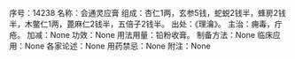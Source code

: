 序号：14238
名称：会通灵应膏
组成：杏仁1两，玄参5钱，蛇蜕2钱半，蜂房2钱半，木鳖仁1两，蓖麻仁2钱半，五倍子2钱半。
出处：《理瀹》。
主治：痈毒，疔疮。
加减：None
功效：None
用法用量：铅粉收膏。
制备方法：None
临床应用：None
各家论述：None
用药禁忌：None
附注：None
